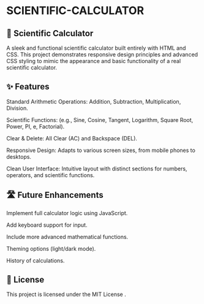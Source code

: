 # SCIENTIFIC-CALCULATOR
## 🔬 Scientific Calculator
A sleek and functional scientific calculator built entirely with HTML and CSS. This project demonstrates responsive design principles and advanced CSS styling to mimic the appearance and basic functionality of a real scientific calculator.

## ✨ Features
Standard Arithmetic Operations: Addition, Subtraction, Multiplication, Division.

Scientific Functions: (e.g., Sine, Cosine, Tangent, Logarithm, Square Root, Power, PI, e, Factorial).

Clear & Delete: All Clear (AC) and Backspace (DEL).

Responsive Design: Adapts to various screen sizes, from mobile phones to desktops.

Clean User Interface: Intuitive layout with distinct sections for numbers, operators, and scientific functions.

## 🛣️ Future Enhancements
Implement full calculator logic using JavaScript.

Add keyboard support for input.

Include more advanced mathematical functions.

Theming options (light/dark mode).

History of calculations.

## 📄 License
This project is licensed under the MIT License .

